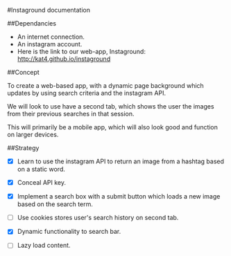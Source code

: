 #Instaground documentation

##Dependancies

* An internet connection.
* An instagram account.
* Here is the link to our web-app, Instaground: http://kat4.github.io/instaground   

##Concept

To create a web-based app, with a dynamic page background which updates by using search criteria and the instagram API.

We will look to use have a second tab, which shows the user the images from their previous searches in that session.

This will primarily be a mobile app, which will also look good and function on larger devices.

##Strategy

- [x] Learn to use the instagram API to return an image from a hashtag based on a static word.

- [x] Conceal API key.

- [x] Implement a search box with a submit button which loads a new image based on the search term.

- [ ] Use cookies stores user's search history on second tab.

- [x] Dynamic functionality to search bar.

- [ ] Lazy load content.
